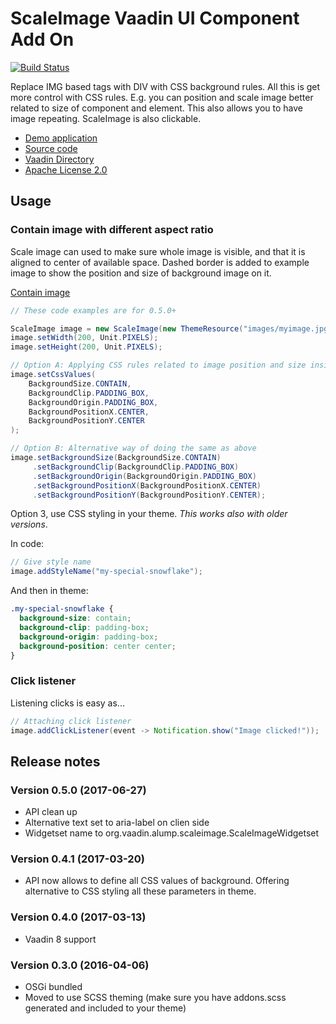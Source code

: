 ScaleImage Vaadin UI Component Add On
=====================================

[![Build Status](https://epic.siika.fi/jenkins/job/ScaleImage%20(Vaadin)/badge/icon)](https://epic.siika.fi/jenkins/job/ScaleImage%20(Vaadin)/)

Replace IMG based tags with DIV with CSS background rules. All this is get more control with CSS rules. E.g. you can
position and scale image better related to size of component and element. This also allows you to have image repeating.
ScaleImage is also clickable.

 * [Demo application](http://app.siika.fi/ScaleImageDemo)
 * [Source code](https://github.com/alump/ScaleImage)
 * [Vaadin Directory](http://vaadin.com/directory#addon/scaleimage)
 * [Apache License 2.0](http://www.apache.org/licenses/LICENSE-2.0.html)
 
## Usage
### Contain image with different aspect ratio
Scale image can used to make sure whole image is visible, and that it is aligned to center
of available space. Dashed border is added to example image to show the position and size of
background image on it.

[Contain image](./docs/images/contain.png)
```java
// These code examples are for 0.5.0+

ScaleImage image = new ScaleImage(new ThemeResource("images/myimage.jpg"));
image.setWidth(200, Unit.PIXELS);
image.setHeight(200, Unit.PIXELS);

// Option A: Applying CSS rules related to image position and size inside element
image.setCssValues(
    BackgroundSize.CONTAIN,
    BackgroundClip.PADDING_BOX,
    BackgroundOrigin.PADDING_BOX,
    BackgroundPositionX.CENTER,
    BackgroundPositionY.CENTER
);

// Option B: Alternative way of doing the same as above
image.setBackgroundSize(BackgroundSize.CONTAIN)
     .setBackgroundClip(BackgroundClip.PADDING_BOX)
     .setBackgroundOrigin(BackgroundOrigin.PADDING_BOX)
     .setBackgroundPositionX(BackgroundPositionX.CENTER)
     .setBackgroundPositionY(BackgroundPositionY.CENTER);
```

Option 3, use CSS styling in your theme. _This works also with older versions_.

In code:
```java
// Give style name
image.addStyleName("my-special-snowflake");
```
And then in theme:
```css
.my-special-snowflake {
  background-size: contain;
  background-clip: padding-box;
  background-origin: padding-box;
  background-position: center center;
}
```

### Click listener
Listening clicks is easy as...
```java
// Attaching click listener
image.addClickListener(event -> Notification.show("Image clicked!"));
```
 
## Release notes

### Version 0.5.0 (2017-06-27)
- API clean up
- Alternative text set to aria-label on clien side
- Widgetset name to org.vaadin.alump.scaleimage.ScaleImageWidgetset

### Version 0.4.1 (2017-03-20)
- API now allows to define all CSS values of background. Offering alternative to CSS styling all these parameters in theme.

### Version 0.4.0 (2017-03-13)
- Vaadin 8 support

### Version 0.3.0 (2016-04-06)
- OSGi bundled
- Moved to use SCSS theming (make sure you have addons.scss generated and included to your theme)
 
